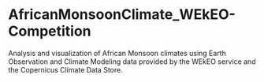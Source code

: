 # AfricanMonsoonClimate_WEkEO-Competition
Analysis and visualization of African Monsoon climates using Earth Observation and Climate Modeling data provided by the WEkEO service and the Copernicus Climate Data Store. 
